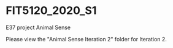 # FIT5120_2020_S1

E37 project Animal Sense

Please view the "Animal Sense Iteration 2" folder for Iteration 2.